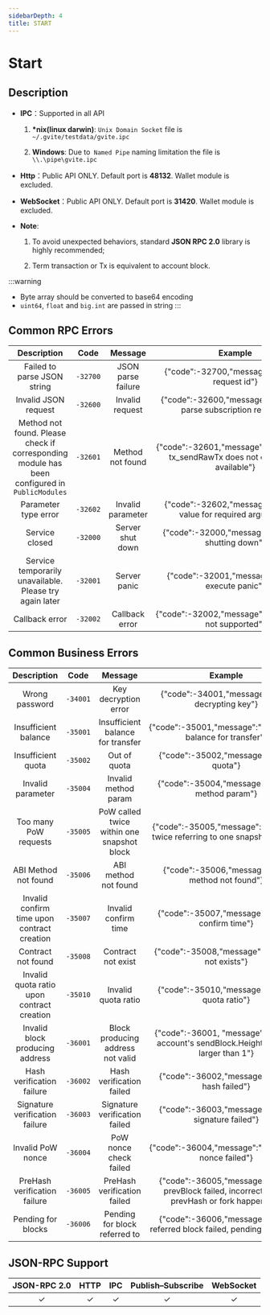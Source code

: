 ```yaml
---
sidebarDepth: 4
title: START
---
```


# Start
## Description
* **IPC**：Supported in all API

    1. **\*nix(linux darwin)**: `Unix Domain Socket` file is    `~/.gvite/testdata/gvite.ipc`

    2. **Windows**: Due to` Named Pipe` naming limitation the file is  `\\.\pipe\gvite.ipc`
* **Http**：Public API ONLY. Default port is **48132**. Wallet module is excluded.

* **WebSocket**：Public API ONLY. Default port is **31420**. Wallet module is excluded.

* **Note**:
    1. To avoid unexpected behaviors, standard **JSON RPC 2.0** library is highly recommended;
    
    2. Term transaction or Tx is equivalent to account block.

:::warning
* Byte array should be converted to base64 encoding
* `uint64`, `float` and `big.int` are passed in string
:::

## Common RPC Errors

|  Description | Code | Message | Example |
|:------------:|:-----------:|:-----:|:-----:|
| Failed to parse JSON string	|  `-32700` | JSON parse failure |{"code":-32700,"message":"missing request id"}|
| Invalid JSON request	|  `-32600` | Invalid request |{"code":-32600,"message":"Unable to parse subscription request"}|
| Method not found. Please check if corresponding module has been configured in `PublicModules`	|  `-32601` | Method not found |{"code":-32601,"message":"The method tx_sendRawTx does not exist/is not available"}|
| Parameter type error |  `-32602` | Invalid parameter |{"code":-32602,"message":"missing value for required argument"}|
| Service closed |  `-32000` | Server shut down |{"code":-32000,"message":"server is shutting down"}|
| Service temporarily unavailable. Please try again later | `-32001` | Server panic |{"code":-32001,"message":"server execute panic"}|
| Callback error | `-32002` | Callback error |{"code":-32002,"message":"notifications not supported"}|

## Common Business Errors

|  Description | Code | Message | Example |
|:------------:|:-----------:|:-----:|:-----:|
| Wrong password	|  `-34001` | Key decryption error |{"code":-34001,"message":"error decrypting key"}|
| Insufficient balance |  `-35001` | Insufficient balance for transfer |{"code":-35001,"message":"insufficient balance for transfer"}|
| Insufficient quota |  `-35002` | Out of quota |{"code":-35002,"message":"out of quota"}|
| Invalid parameter |  `-35004` | Invalid method param |{"code":-35004,"message":"invalid method param"}|
| Too many PoW requests |  `-35005` | PoW called twice within one snapshot block |{"code":-35005,"message":"calc PoW twice referring to one snapshot block"}|
| ABI Method not found |  `-35006` | ABI method not found |{"code":-35006,"message":"abi: method not found"}|
| Invalid confirm time upon contract creation |  `-35007` | Invalid confirm time |{"code":-35007,"message":"invalid confirm time"}|
| Contract not found |  `-35008` | Contract not exist |{"code":-35008,"message":"contract not exists"}|
| Invalid quota ratio upon contract creation |  `-35010` | Invalid quota ratio |{"code":-35010,"message":"invalid quota ratio"}|
| Invalid block producing address |  `-36001`  |  Block producing address not valid |{"code":-36001, "message":"general account's sendBlock.Height must be larger than 1"}|
| Hash verification failure |  `-36002`  | Hash verification failed | {"code":-36002,"message":"verify hash failed"} |
| Signature verification failure |  `-36003`  | Signature verification failed | {"code":-36003,"message":"verify signature failed"} |
| Invalid PoW nonce |  `-36004`  | PoW nonce check failed | {"code":-36004,"message":"check pow nonce failed"} |
| PreHash verification failure |  `-36005`  | PreHash verification failed | {"code":-36005,"message":"verify prevBlock failed, incorrect use of prevHash or fork happened"} |
| Pending for blocks |  `-36006`  | Pending for block referred to | {"code":-36006,"message":"verify referred block failed, pending for them"} |

## JSON-RPC Support

|  JSON-RPC 2.0  | HTTP | IPC |Publish–Subscribe |WebSocket |
|:------------:|:-----------:|:-----:|:-----:|:-----:|
| &#x2713;|  &#x2713; |  &#x2713; |&#x2713;|&#x2713;|
